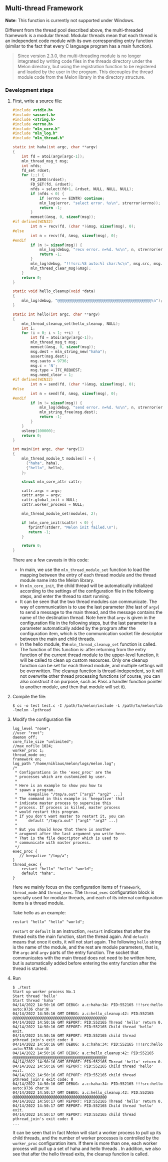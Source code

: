 ## Multi-thread Framework



**Note**: This function is currently not supported under Windows.

Different from the thread pool described above, the multi-threaded framework is a modular thread. Modular threads mean that each thread is an independent code module with its own corresponding entry function (similar to the fact that every C language program has a main function).

> Since version 2.3.0, the multi-threading module is no longer integrated by writing code files in the threads directory under the Melon directory, but using the registration function to be registered and loaded by the user in the program. This decouples the thread module code from the Melon library in the directory structure.



### Development steps

1. First, write a source file:

   ```c
   #include <stdio.h>
   #include <assert.h>
   #include <string.h>
   #include <errno.h>
   #include "mln_core.h"
   #include "mln_log.h"
   #include "mln_thread.h"
   
   static int haha(int argc, char **argv)
   {
       int fd = atoi(argv[argc-1]);
       mln_thread_msg_t msg;
       int nfds;
       fd_set rdset;
       for (;;) {
           FD_ZERO(&rdset);
           FD_SET(fd, &rdset);
           nfds = select(fd+1, &rdset, NULL, NULL, NULL);
           if (nfds < 0) {
               if (errno == EINTR) continue;
               mln_log(error, "select error. %s\n", strerror(errno));
               return -1;
           }
           memset(&msg, 0, sizeof(msg));
   #if defined(WIN32)
           int n = recv(fd, (char *)&msg, sizeof(msg), 0);
   #else
           int n = recv(fd, &msg, sizeof(msg), 0);
   #endif
           if (n != sizeof(msg)) {
               mln_log(debug, "recv error. n=%d. %s\n", n, strerror(errno));
               return -1;
           }
           mln_log(debug, "!!!src:%S auto:%l char:%c\n", msg.src, msg.sauto, msg.c);
           mln_thread_clear_msg(&msg);
       }
       return 0;
   }
   
   static void hello_cleanup(void *data)
   {
       mln_log(debug, "@@@@@@@@@@@@@@@@@@@@@@@@@@@@@@@@@@@@@@@@@@\n");
   }
   
   static int hello(int argc, char **argv)
   {
       mln_thread_cleanup_set(hello_cleanup, NULL);
       int i;
       for (i = 0; i < 1; ++i)  {
           int fd = atoi(argv[argc-1]);
           mln_thread_msg_t msg;
           memset(&msg, 0, sizeof(msg));
           msg.dest = mln_string_new("haha");
           assert(msg.dest);
           msg.sauto = 9736;
           msg.c = 'N';
           msg.type = ITC_REQUEST;
           msg.need_clear = 1;
   #if defined(WIN32)
           int n = send(fd, (char *)&msg, sizeof(msg), 0);
   #else
           int n = send(fd, &msg, sizeof(msg), 0);
   #endif
           if (n != sizeof(msg)) {
               mln_log(debug, "send error. n=%d. %s\n", n, strerror(errno));
               mln_string_free(msg.dest);
               return -1;
           }
       }
       usleep(100000);
       return 0;
   }
   
   int main(int argc, char *argv[])
   {
       mln_thread_module_t modules[] = {
         {"haha", haha},
         {"hello", hello},
       };
   
       struct mln_core_attr cattr;
   
       cattr.argc = argc;
       cattr.argv = argv;
       cattr.global_init = NULL;
       cattr.worker_process = NULL;
   
       mln_thread_module_set(modules, 2);
   
       if (mln_core_init(&cattr) < 0) {
          fprintf(stderr, "Melon init failed.\n");
          return -1;
       }
   
       return 0;
   }
   ```

   There are a few caveats in this code:

   - In main, we use the `mln_thread_module_set` function to load the mapping between the entry of each thread module and the thread module name into the Melon library.
   - In `mln_core_init`, the child thread will be automatically initialized according to the settings of the configuration file in the following steps, and enter the thread to start running.
   - It can be seen that the two thread modules can communicate. The way of communication is to use the last parameter (the last of `argv`) to send a message to the main thread, and the message contains the name of the destination thread. Note here that `argv` is given in the configuration file in the following steps, but the last parameter is a parameter automatically added by the program after the configuration item, which is the communication socket file descriptor between the main and child threads.
   - In the hello module, the `mln_thread_cleanup_set` function is called. The function of this function is: after returning from the entry function of the current thread module to the upper-level function, it will be called to clean up custom resources. Only one cleanup function can be set for each thread module, and multiple settings will be overwritten. The cleanup function is thread-independent, so it will not overwrite other thread processing functions (of course, you can also construct it on purpose, such as Pass a handler function pointer to another module, and then that module will set it).


2. Compile the file:

   ```shell
   $ cc -o test test.c -I /path/to/melon/include -L /path/to/melon/lib -lmelon -lpthread
   ```

3. Modify the configuration file

   ```
   log_level "none";
   //user "root";
   daemon off;
   core_file_size "unlimited";
   //max_nofile 1024;
   worker_proc 1;
   thread_mode on;
   framework on;
   log_path "/home/niklaus/melon/logs/melon.log";
   /*
    * Configurations in the 'exec_proc' are the
    * processes which are customized by user.
    *
    * Here is an example to show you how to
    * spawn a program.
    *     keepalive "/tmp/a.out" ["arg1" "arg2" ...]
    * The command in this example is 'keepalive' that
    * indicate master process to supervise this
    * process. If process is killed, master process
    * would restart this program.
    * If you don't want master to restart it, you can
    *     default "/tmp/a.out" ["arg1" "arg2" ...]
    *
    * But you should know that there is another
    * arugment after the last argument you write here.
    * That is the file descriptor which is used to
    * communicate with master process.
    */
   exec_proc {
      // keepalive "/tmp/a";
   }
   thread_exec {
       restart "hello" "hello" "world";
       default "haha";
   }
   ```

   Here we mainly focus on the configuration items of `framework`, `thread_mode` and `thread_exec`. The `thread_exec` configuration block is specially used for modular threads, and each of its internal configuration items is a thread module.

   Take hello as an example:

   ```
   restart "hello" "hello" "world";
   ```

   `restart` or `default` is an instruction, `restart` indicates that after the thread exits the main function, start the thread again. And `default` means that once it exits, it will not start again. The following `hello` string is the name of the module, and the rest are module parameters, that is, the `argc` and `argv` parts of the entry function. The socket that communicates with the main thread does not need to be written here, but is automatically added before entering the entry function after the thread is started.

4. Run

   ```shell
   $ ./test
   Start up worker process No.1
   Start thread 'hello'
   Start thread 'haha'
   04/14/2022 14:50:16 GMT DEBUG: a.c:haha:34: PID:552165 !!!src:hello auto:9736 char:N
   04/14/2022 14:50:16 GMT DEBUG: a.c:hello_cleanup:42: PID:552165 @@@@@@@@@@@@@@@@@@@@@@@@@@@@@@@@@@@@@@@@@@
   04/14/2022 14:50:16 GMT REPORT: PID:552165 Thread 'hello' return 0.
   04/14/2022 14:50:16 GMT REPORT: PID:552165 Child thread 'hello' exit.
   04/14/2022 14:50:16 GMT REPORT: PID:552165 child thread pthread_join's exit code: 0
   04/14/2022 14:50:16 GMT DEBUG: a.c:haha:34: PID:552165 !!!src:hello auto:9736 char:N
   04/14/2022 14:50:16 GMT DEBUG: a.c:hello_cleanup:42: PID:552165 @@@@@@@@@@@@@@@@@@@@@@@@@@@@@@@@@@@@@@@@@@
   04/14/2022 14:50:16 GMT REPORT: PID:552165 Thread 'hello' return 0.
   04/14/2022 14:50:16 GMT REPORT: PID:552165 Child thread 'hello' exit.
   04/14/2022 14:50:16 GMT REPORT: PID:552165 child thread pthread_join's exit code: 0
   04/14/2022 14:50:16 GMT DEBUG: a.c:haha:34: PID:552165 !!!src:hello auto:9736 char:N
   04/14/2022 14:50:17 GMT DEBUG: a.c:hello_cleanup:42: PID:552165 @@@@@@@@@@@@@@@@@@@@@@@@@@@@@@@@@@@@@@@@@@
   04/14/2022 14:50:17 GMT REPORT: PID:552165 Thread 'hello' return 0.
   04/14/2022 14:50:17 GMT REPORT: PID:552165 Child thread 'hello' exit.
   04/14/2022 14:50:17 GMT REPORT: PID:552165 child thread pthread_join's exit code: 0
   ...
   ```

   It can be seen that in fact Melon will start a worker process to pull up its child threads, and the number of worker processes is controlled by the `worker_proc` configuration item. If there is more than one, each worker process will pull up a set of haha and hello threads . In addition, we also see that after the hello thread exits, the cleanup function is called.
